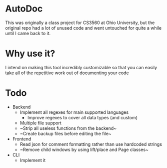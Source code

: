 # AutoDoc

This was originally a class project for CS3560 at Ohio University, but the original repo had a lot of unused code and went untouched for quite a while until I came back to it.

# Why use it?

I intend on making this tool incredibly customizable so that you can easily take all of the repetitive work out of documenting your code

# Todo

* Backend
    * Implement all regexes for main supported languages
        * Improve regexes to cover all data types (and custom)
    * Multiple file support
    * ~Strip all useless functions from the backend~
    * ~Create backup files before editing the file~
* Frontend
    * Read json for comment formatting rather than use hardcoded strings
    * ~Remove child windows by using lift/place and Page classes~
* CLI
    * Implement it